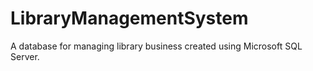# LibraryManagementSystem
A database for managing library business created using Microsoft SQL Server.
